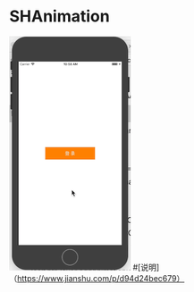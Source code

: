 # SHAnimation
![image](https://github.com/CCSH/SHAnimation/blob/master/QQ20180226-105824.gif)
#[说明]（https://www.jianshu.com/p/d94d24bec679）
